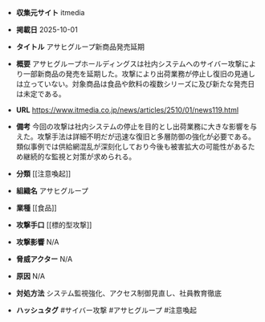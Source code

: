 - **収集元サイト**
itmedia

- **掲載日**
2025-10-01

- **タイトル**
アサヒグループ新商品発売延期

- **概要**
アサヒグループホールディングスは社内システムへのサイバー攻撃により一部新商品の発売を延期した。攻撃により出荷業務が停止し復旧の見通しは立っていない。対象商品は食品や飲料の複数シリーズに及び新たな発売日は未定である。

- **URL**
https://www.itmedia.co.jp/news/articles/2510/01/news119.html

- **備考**
今回の攻撃は社内システムの停止を目的とし出荷業務に大きな影響を与えた。攻撃手法は詳細不明だが迅速な復旧と多層防御の強化が必要である。類似事例では供給網混乱が深刻化しており今後も被害拡大の可能性があるため継続的な監視と対策が求められる。

- **分類**
[[注意喚起]]

- **組織名**
アサヒグループ

- **業種**
[[食品]]

- **攻撃手口**
[[標的型攻撃]]

- **攻撃影響**
N/A

- **脅威アクター**
N/A

- **原因**
N/A

- **対処方法**
システム監視強化、アクセス制御見直し、社員教育徹底

- **ハッシュタグ**
#サイバー攻撃 #アサヒグループ #注意喚起
